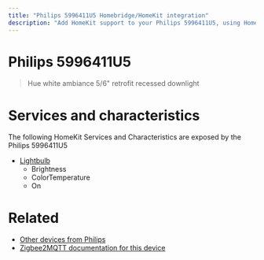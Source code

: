 ```yaml
---
title: "Philips 5996411U5 Homebridge/HomeKit integration"
description: "Add HomeKit support to your Philips 5996411U5, using Homebridge, Zigbee2MQTT and homebridge-z2m."
---
```

<!---
This file has been GENERATED using src/docgen/docgen.ts
DO NOT EDIT THIS FILE MANUALLY!
-->
# Philips 5996411U5
> Hue white ambiance 5/6" retrofit recessed downlight


# Services and characteristics
The following HomeKit Services and Characteristics are exposed by
the Philips 5996411U5

* [Lightbulb](../../light.md)
  * Brightness
  * ColorTemperature
  * On


# Related
* [Other devices from Philips](../index.md#philips)
* [Zigbee2MQTT documentation for this device](https://www.zigbee2mqtt.io/devices/5996411U5.html)